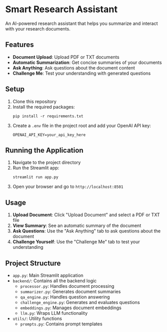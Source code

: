 # Smart Research Assistant

An AI-powered research assistant that helps you summarize and interact with your research documents.

## Features

- **Document Upload**: Upload PDF or TXT documents
- **Automatic Summarization**: Get concise summaries of your documents
- **Ask Anything**: Ask questions about the document content
- **Challenge Me**: Test your understanding with generated questions

## Setup

1. Clone this repository
2. Install the required packages:
   ```
   pip install -r requirements.txt
   ```
3. Create a `.env` file in the project root and add your OpenAI API key:
   ```
   OPENAI_API_KEY=your_api_key_here
   ```

## Running the Application

1. Navigate to the project directory
2. Run the Streamlit app:
   ```
   streamlit run app.py
   ```
3. Open your browser and go to `http://localhost:8501`

## Usage

1. **Upload Document**: Click "Upload Document" and select a PDF or TXT file
2. **View Summary**: See an automatic summary of the document
3. **Ask Questions**: Use the "Ask Anything" tab to ask questions about the document
4. **Challenge Yourself**: Use the "Challenge Me" tab to test your understanding

## Project Structure

- `app.py`: Main Streamlit application
- `backend/`: Contains all the backend logic
  - `processor.py`: Handles document processing
  - `summarizer.py`: Generates document summaries
  - `qa_engine.py`: Handles question answering
  - `challenge_engine.py`: Generates and evaluates questions
  - `embeddings.py`: Manages document embeddings
  - `llm.py`: Wraps LLM functionality
- `utils/`: Utility functions
  - `prompts.py`: Contains prompt templates
